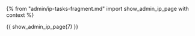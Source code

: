 {% from "admin/ip-tasks-fragment.md" import show_admin_ip_page with context %}

{{ show_admin_ip_page(7) }}


